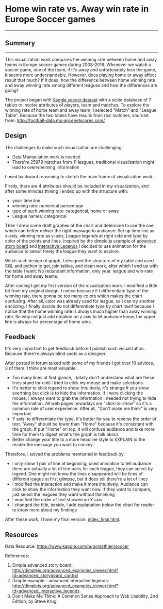
# Home win rate vs. Away win rate in Europe Soccer games
------

## Summary
------
This visualization work compares the winning rate between home and away teams in Europe soccer games during 2008-2016.
Whenever we watch a soccer game, one of the team, if it's away and unfortunately lose the game, it seems more understandable. However, does playing home or away affect result that much? If it does, how the difference between home winning rate and away winning rate among different leagues and how the differences are going?

The project began with [Kaggle soccer dataset](https://www.kaggle.com/hugomathien/soccer) with a sqlite database of 7 tables to involve attributes of players, team and matches. To explore the winning rate of home team and away team, I selected "Match" and "League Table". Because the two tables have results from real matches, sourced from: http://football-data.mx-api.enetscores.com/


## Design

The challenges to make such visualization are challenging:
- Data Manipulation work is needed
- There're 25979 matches from 11 leagues, traditional visualization might lead to overwhelming information

I used backward reasoning to sketch the main frame of visualization work.

Firstly, there are 4 attributes should be included in my visualization, and after some minutes thining I ended up with the structure with: 
- year: time line
- winning rate: numerical percentage
- type of such winning rate: categorical, home or away
- League names: categorical

Then I drew some draft graphes of the chart and determine to use the one which can better deliver the right massage to audiance: Set up time line as x-axis, winning rate as y-axis, League legends at right side and type by color of the points and lines. Inspired by the dimple.js example of [advanced story board](http://dimplejs.org/advanced_examples_viewer.html?id=advanced_storyboard_control) and [Interactive Legends](http://dimplejs.org/advanced_examples_viewer.html?id=advanced_interactive_legends) I decided to use animation for the audiance to select freely the league they want to explore.

Witch such design of graph, I designed the structure of my table and used SQL and python to get, join tables, and clean work, after which I end up with the table I want: No redundant information, only year, league and win-rate for home and away teams.

After coding I get my first version of the visualization work. I modified a little bit from my original design. I notice because if I differentiate type of the winning rate, there gonna be too many colors which makes the chart confusing. After all, color was already used for league, so I can try another encoding. I finally decide do not differentiate type by chart itself because I notice that the home winning rate is always much higher than away winning rate. So why not just add notation on y axis to let audiance know, the upper line is always for percentage of home wins. 

## Feedback
It's very important to get feedback before I publish such visualization. Because there're always blind spots as a designer.

After posted in forum talked with some of my friends I got over 10 advices, 3 of them, I think are most valuable:

* Too many lines at first glance, I totally don't understand what are these lines stand for until I tried to click my mouse and make selections. 
* It's better to click legend to show. Intuitively, it's strange if you show everthing but click is to hide the information. If I were clicking the mouse, I always want to grab the information I needed not trying to hide the information. All web pages nowadays are "click-to-show" so it's a common rule of user experience. After all, "Don't make me think" is very important
* Y axis: to differentiate the type, it's better for you to reverse the order of text. "Away" should be lower than "Home" because it's consistant with the graph. If put "Home" on top, it will confuse audiance and take more time for them to digest what's the graph is talk about.
* Better change your title to a more headline style to EXPLAIN to the reader the message you want to convey.

Therefore, I solved the problems mentioned in feedback by:

* I only show 1 pair of line at beginning, used animation to tell audiance there are actually a lot of line pairs for each league, they can select by legend. One might not know the lines disappeared will be lines of different league at first glimpse, but it does tell there're a lot of lines
* I modified the interaction and make it more intuitively. Audiance can click to show the information they want now. If they want to compare, just select the leagues they want without thininking
* I modified the order of text showed on Y axis
* I changed the title, beside, I add explanation below the chart for reader to know more about my findings

After these work, I have my final version: [index_final.html](http://bl.ocks.org/jiehu567/59d4dd4d8149ef93fb5c8b4503367e14).


## Resources

Data Resource: https://www.kaggle.com/hugomathien/soccer

References:
1) Dimple advanced story board: http://dimplejs.org/advanced_examples_viewer.html?id=advanced_storyboard_control
2) Dimple example - advanced interactive legends:
http://dimplejs.org/advanced_examples_viewer.html?id=advanced_interactive_legends
3) Don't Make Me Think: A Common Sense Approach to Web Usability, 2nd Edition, by Steve Krug


